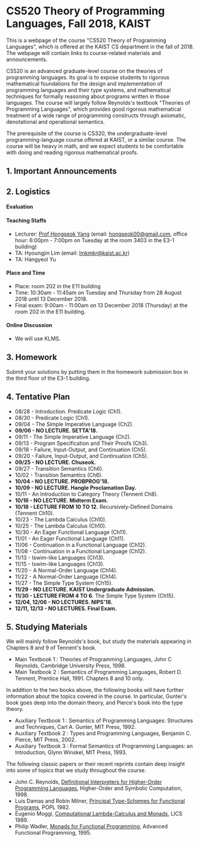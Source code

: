 # CS520 Theory of Programming Languages, Fall 2018, KAIST 

This is a webpage of the course "CS520 Theory of Programming Languages", which is offered at the KAIST CS department in the fall of 2018. The webpage will contain links to course-related materials and announcements.

CS520 is an advanced graduate-level course on the theories of programming languages. Its goal is to expose students to rigorous mathematical foundations for the design and implementation of programming languages and their type systems, and mathematical techniques for formally reasoning about  programs written in those languages. The course will largely follow Reynolds's textbook "Theories of Programming Languages", which provides good rigorous mathematical treatment of a wide range of programming constructs through axiomatic, denotational and operational semantics. 

The prerequisite of the course is CS320, the undergraduate-level programming-language course offered at KAIST, or a similar course. The course will be heavy in math, and we expect students to be comfortable with doing and reading rigorous mathematical proofs. 

## 1. Important Announcements

## 2. Logistics

#### Evaluation

#### Teaching Staffs

* Lecturer: [Prof Hongseok Yang](https://cs.kaist.ac.kr/people/view?idx=552&kind=faculty&menu=160) (email: hongseok00@gmail.com, office hour: 6:00pm - 7:00pm on Tuesday at the room 3403 in the E3-1 building)
* TA: Hyoungjin Lim (email: lmkmkr@kaist.ac.kr)
* TA: Hangyeol Yu 

#### Place and Time

* Place: room 202 in the E11 building
* Time: 10:30am - 11:45am on Tuesday and Thursday from 28 August 2018 until 13 December 2018.
* Final exam: 9:00am - 11:00am on 13 December 2018 (Thursday) at the room 202 in the E11 building.

#### Online Discussion

* We will use KLMS. 

## 3. Homework

Submit your solutions by putting them in the homework submission box in the third floor of the E3-1 building.

## 4. Tentative Plan

* 08/28 - Introduction. Predicate Logic (Ch1).
* 08/30 - Predicate Logic (Ch1).
* 09/04 - The Simple Imperative Language (Ch2).
* __**09/06 - NO LECTURE. SETTA'18.**__
* 09/11 - The Simple Imperative Language (Ch2).
* 09/13 - Program Specification and Their Proofs (Ch3).
* 09/18 - Failure, Input-Output, and Continuation (Ch5).
* 09/20 - Failure, Input-Output, and Continuation (Ch5).
* __**09/25 - NO LECTURE. Chuseok.**__
* 09/27 - Transition Semantics (Ch6).
* 10/02 - Transition Semantics (Ch6).
* __**10/04 - NO LECTURE. PROBPROG'18.**__
* __**10/09 - NO LECTURE. Hangle Proclamation Day.**__
* 10/11 - An Introduction to Category Theory (Tennent Ch8).
* __**10/16 - NO LECTURE. Midterm Exam.**__
* __**10/18 - LECTURE FROM 10 TO 12.**__ Recursively-Defined Domains (Tennent Ch10). 
* 10/23 - The Lambda Calculus (Ch10).
* 10/25 - The Lambda Calculus (Ch10). 
* 10/30 - An Eager Functional Language (Ch11).
* 11/01 - An Eager Functional Language (Ch11).
* 11/06 - Continuation in a Functional Language (Ch12).
* 11/08 - Continuation in a Functional Language (Ch12).
* 11/13 - Iswim-like Languages (Ch13).
* 11/15 - Iswim-like Languages (Ch13).
* 11/20 - A Normal-Order Language (Ch14).
* 11/22 - A Normal-Order Language (Ch14).
* 11/27 - The Simple Type System (Ch15).
* __**11/29 - NO LECTURE. KAIST Undergraduate Admission.**__
* __**11/30 - LECTURE FROM 4 TO 6.**__ The Simple Type System (Ch15). 
* __**12/04, 12/06 - NO LECTURES. NIPS'18.**__
* __**12/11, 12/13 - NO LECTURES. Final Exam.**__

## 5. Studying Materials

We will mainly follow Reynolds's book, but study the materials appearing in Chapters 8 and 9 of Tennent's book.

* Main Textbook 1 : Theories of Programming Languages, John C Reynolds, Cambridge University Press, 1998. 
* Main Textbook 2 : Semantics of Programming Languages, Robert D. Tennent, Prentice Hall, 1991. Chapters 8 and 10 only.

In addition to the two books above, the following books will have further information about the topics covered in the course. In particular, Gunter's book goes deep into the domain theory, and Pierce's book into the type theory.

* Auxiliary Textbook 1 : Semantics of Programming Languages: Structures and Techniques, Carl A. Gunter, MIT Press, 1992.
* Auxiliary Textbook 2 : Types and Programming Languages, Benjamin C. Pierce, MIT Press, 2002.
* Auxiliary Textbook 3 : Formal Semantics of Programming Languages: an Introduction, Glynn Winskel, MIT Press, 1993.

The following classic papers or their recent reprints contain deep insight into some of topics that we study throughout the course.

* John C. Reynolds, [Definitional Interpreters for Higher-Order Programming Languages](https://doi.org/10.1023/A:1010027404223), Higher-Order and Symbolic Computation, 1998. 
* Luis Damas and Robin Milner, [Principal Type-Schemes for Functional Programs](http://delivery.acm.org/10.1145/590000/582176/p207-damas.pdf?ip=143.248.139.205&id=582176&acc=ACTIVE%20SERVICE&key=0EC22F8658578FE1%2E7500FBAD1E9579D9%2E4D4702B0C3E38B35%2E4D4702B0C3E38B35&__acm__=1535179405_6f0967c345266d3a1429bb43f9add160), POPL 1982.
* Eugenio Moggi, [Computational Lambda-Calculus and Monads](http://www.disi.unige.it/person/MoggiE/ftp/lics89.ps.gz), LICS 1989.
* Philip Wadler, [Monads for Functional Programming](http://homepages.inf.ed.ac.uk/wadler/papers/marktoberdorf/baastad.pdf), Advanced Functional Programming, 1995.
